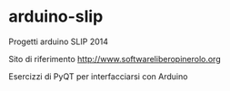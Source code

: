 arduino-slip
============

Progetti arduino SLIP 2014

Sito di riferimento
http://www.softwareliberopinerolo.org


Esercizzi di PyQT per interfacciarsi con Arduino


